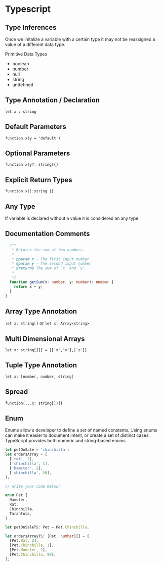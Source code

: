 # Typescript

## Type Inferences

Once we initalize a variable with a certain type it may not be reassigned a value of a different data type.

Primitive Data Types

- boolean
- number
- null
- string
- undefined

## Type Annotation / Declaration

`let x : string`

## Default Parameters

`function x(y = 'default')`

## Optional Parameters

`function x(y?: string){}`

## Explicit Return Types

`function x():string {}`

## Any Type

If variable is declared without a value it is considered an any type

## Documentation Comments

```ts
  /**
   * Returns the sum of two numbers.
   *
   * @param x - The first input number
   * @param y - The second input number
   * @returns The sum of `x` and `y`
   *
   */
  function getSum(x: number, y: number): number {
    return x + y;
  }
}
```

## Array Type Annotation

`let x: string[]` or `let x: Array<string>`

## Multi Dimensional Arrays

`let x: string[][] = [['x','y'],['z']]`

## Tuple Type Annotation

`let x: [number, number, string]`

## Spread

`function(...x: string[]){}`

## Enum

Enums allow a developer to define a set of named constants. Using enums can make it easier to document intent, or create a set of distinct cases. TypeScript provides both numeric and string-based enums.

```ts
let petOnSale = 'chinchilla';
let ordersArray = [
  ['rat', 2],
  ['chinchilla', 1],
  ['hamster', 2],
  ['chinchilla', 50],
];

// Write your code below:

enum Pet {
  Hamster,
  Rat,
  Chinchilla,
  Tarantula,
}

let petOnSaleTS: Pet = Pet.Chinchilla;

let ordersArrayTS: [Pet, number][] = [
  [Pet.Rat, 2],
  [Pet.Chinchilla, 1],
  [Pet.Hamster, 2],
  [Pet.Chinchilla, 50],
];
```

##
